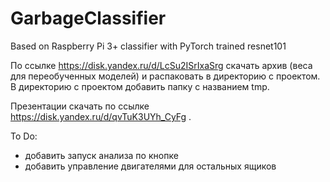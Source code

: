 # GarbageClassifier
Based on Raspberry Pi 3+ classifier with PyTorch trained resnet101

По ссылке https://disk.yandex.ru/d/LcSu2ISrIxaSrg скачать архив (веса для переобученных моделей) и распаковать в директорию с проектом.
В директорию с проектом добавить папку с названием tmp.

Презентации скачать по ссылке https://disk.yandex.ru/d/qvTuK3UYh_CyFg .

To Do:
* добавить запуск анализа по кнопке
* добавить управление двигателями для остальных ящиков
